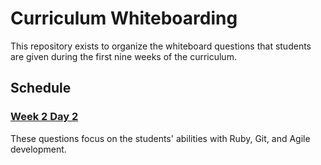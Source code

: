 # Curriculum Whiteboarding

This repository exists to organize the whiteboard questions that
students are given during the first nine weeks of the curriculum.

## Schedule

### [Week 2 Day 2][w2]

These questions focus on the students' abilities with Ruby, Git, and
Agile development. 

[w2]: ./schedule/w2.md
